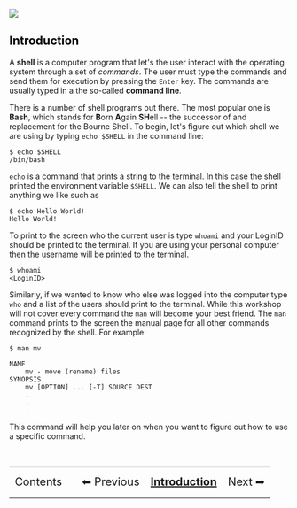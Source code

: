 [![](https://bytebucket.org/davis68/resources/raw/f7c98d2b95e961fae257707e22a58fa1a2c36bec/logos/baseline_cse_wdmk.png?token=be4cc41d4b2afe594f5b1570a3c5aad96a65f0d6)](http://cse.illinois.edu/training)

## <a name="intro"></a><a href="#contents" style="text-decoration:none; color:black;">Introduction</a>
A **shell** is a computer program that let's the user interact with the operating system through a set of *commands*.
The user must type the commands and send them for execution by pressing the `Enter` key.
The commands are usually typed in a the so-called **command line**.
<!--While most computers have graphical user interfaces (GUI), shells only have a textual interface.
The textual interface may seem cryptic at first but it can be very useful due to its high action-to-keystroke ratio, its support for automating reportetitive tasks, and it can also access networked machines.
-->
There is a number of shell programs out there.
The most popular one is **Bash**, which stands for **B**orn **A**gain **SH**ell -- the successor of and replacement for the Bourne Shell.
To begin, let's figure out which shell we are using by typing `echo $SHELL` in the command line:

	$ echo $SHELL
	/bin/bash

`echo` is a command that prints a string to the terminal. In this case the shell printed the environment variable `$SHELL`. We can also tell the shell to print anything we like such as

	$ echo Hello World!
	Hello World!

To print to the screen who the current user is type `whoami` and your LoginID should be printed to the terminal. If you are using your personal computer then the username will be printed to the terminal.

	$ whoami
	<LoginID>

Similarly, if we wanted to know who else was logged into the computer type `who` and a list of the users should print to the terminal. While this workshop will not cover every command the `man` will become your best friend. The `man` command prints to the screen the manual page for all other commands recognized by the shell. For example:

	$ man mv

	NAME
		mv - move (rename) files
	SYNOPSIS
		mv [OPTION] ... [-T] SOURCE DEST
		.
		.
		.

This command will help you later on when you want to figure out how to use a specific command.


<!--
<table style="width:100%; border-collapse: collapse; border:0px solid black;" >
<tr style="border:0px solid black;">
<td style=" border:0px solid black; text-align:center;"><a style="text-decoration:none;" href="./bash_main_multi.html">⬅ Content</a></td>
<td style="border:0px solid black; text-align:center;">Introduction</td>
<td style="border:0px solid black; text-align:center;"><a style="text-decoration:none;" href="./bash_main_multi_1.html">Files and Directories</a>
<td style="border:0px solid black; text-align:center;"><a style="text-decoration:none;" href="./bash_main_multi_2.html">Manipulating Files and Directories</a>
<td style="border:0px solid black; text-align:center;"><a style="text-decoration:none;" href="./bash_main_multi_3.html">Pipes and Filters</a>
<td style="border:0px solid black; text-align:center;"><a style="text-decoration:none;" href="./bash_main_multi_4.html">Shell Scripts</a>
<td style="border:0px solid black; text-align:center;"><a style="text-decoration:none;" href="./bash_main_multi_5.html">Finding Things</a>
<td style="border:0px solid black; text-align:center;"><a style="text-decoration:none;" href="./bash_main_multi_1.html"> Next ➡ </a></td>
</table>
-->

<br>
<table style="width:100%; border-collapse: collapse; border:0px solid black;" >
<tr style="border:0px solid black; border-top:1px solid #CCC; line-height:300%;">
<td style=" border:0px solid black; text-align:center; font-size:20px;"><a style="text-decoration:none;" href="./bash_multi.html">Contents</a></td>
<td style=" border:0px solid black;"></td>
<td style=" border:0px solid black; text-align:center; font-size:20px;"><a style="text-decoration:none;" href="./bash_multi.html">⬅ Previous</a></td>
<td style=" border:0px solid black; text-align:center; font-size:20px;"><a style="font-weight:bold;" href="./bash_multi_1.html">Introduction</a></td>
<td style="border:0px solid black; text-align:center; font-size:20px;"><a style="text-decoration:none;" href="./bash_multi_2.html">Next ➡</a></td>
</table>

